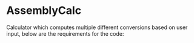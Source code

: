# AssemblyCalc
Calculator which computes multiple different conversions based on user input, below are the requirements for the code: 
